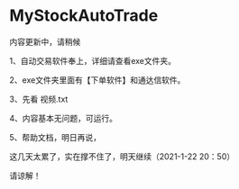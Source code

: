 # MyStockAutoTrade

内容更新中，请稍候

1、自动交易软件奉上，详细请查看exe文件夹。

2、exe文件夹里面有【下单软件】和通达信软件。

3、先看  视频.txt

4、内容基本无问题，可运行。

5、帮助文档，明日再说，

这几天太累了，实在撑不住了，明天继续（2021-1-22 20：50）

请谅解！


